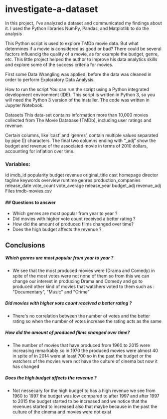 # investigate-a-dataset
In this project, I've analyzed a dataset and communicated my findings about it. I used the Python libraries NumPy, Pandas, and Matplotlib to do the analysis

This Python script is used to explore TMDb movie data. But what determines if a movie is considered as good or bad? There could be several factors influencig the quality of a movie, as for example the budget, genre, etc. This little project helped the author to improve his data analytics skills and explore some of the success criteria for movies.

First some Data Wrangling was applied, before the data was cleaned in order to perform Exploratory Data Analysis.

How to run the script
You can run the script using a Python integrated development environment (IDE). This script is written in Python 3, so you will need the Python 3 version of the installer. The code was written in Jupyter Notebook.

Datasets
This data-set contains information more than 10,000 movies collected from The Movie Database (TMDb), including user ratings and revenue.

Certain columns, like ‘cast’ and ‘genres’, contain multiple values separated by pipe (|) characters. The final two columns ending with “_adj” show the budget and revenue of the associated movie in terms of 2010 dollars, accounting for inflation over time.

### Variables:

id
imdb_id
popularity
budget
revenue
original_title
cast
homepage
director
tagline
keywords
overview
runtime
genres
production_companies
release_date
vote_count
vote_average
release_year
budget_adj
revenue_adj
Files
tmdb-movies.csv

#### ## Questions to answer
- Which genres are most popular from year to year ?
- Did movies with higher vote count received a better rating ?
- How did the amount of produced films changed over time?
- Does the high budget affects the revenue ?

## Conclusions

##### Which genres are most popular from year to year ?

- We see that the most produced movies were (Drama and Comedy) in spite of the most votes were not none of them so from this we can change our interest in producing Drama and Comedy and go to produced other kind of movies that watchers voted to them such as : "Documentary", "Music" and "Crime"

##### Did movies with higher vote count received a better rating ?

- There's no correlation between the number of votes and the better rating so when the number of votes increase the rating acts as the same

##### How did the amount of produced films changed over time?

- The number of movies that have produced from 1960 to 2015 were increasing remarkably so in 1970 the produced movies were almost 40 in spite of in 2014 were at least 700 so in the past the budget or the watchers of the movies were not have the culture of cinema but now it has changed 

##### Does the high budget affects the revenue ?
- Not nessecary for the high budget to has a high revenue we see from 1960 to 1997 the budget was low compared to after 1997 and after 1997 to 2015 the budget started to be increased and we notice that the revenues started to increased also that maybe because in the past the culture of the cinema and movies were not exist 
